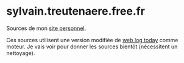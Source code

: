 # sylvain.treutenaere.free.fr

Sources de mon [site personnel](http://sylvain.treutenaere.free.fr/).

Ces sources utilisent une version modifiée de [web log today](https://github.com/eunomie/wlt) comme moteur. Je vais voir pour donner les sources bientôt (nécessitent un nettoyage).
